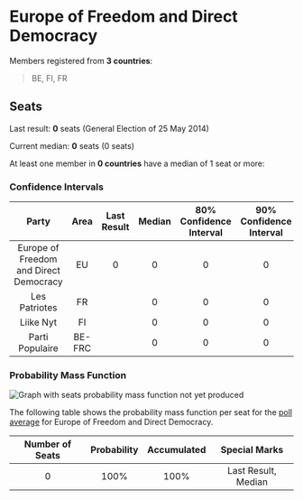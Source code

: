 # Europe of Freedom and Direct Democracy

Members registered from **3 countries**:

> BE, FI, FR

## Seats

Last result: **0** seats (General Election of 25 May 2014)

Current median: **0** seats (0 seats)

At least one member in **0 countries** have a median of 1 seat or more:

> 

### Confidence Intervals

| Party | Area | Last Result | Median | 80% Confidence Interval | 90% Confidence Interval | 95% Confidence Interval | 99% Confidence Interval |
|:-----:|:----:|:-----------:|:------:|:-----------------------:|:-----------------------:|:-----------------------:|:-----------------------:|
| Europe of Freedom and Direct Democracy | EU | 0 | 0 | 0 | 0 | 0 | 0 |
| Les Patriotes | FR | | 0 | 0 | 0 | 0 | 0 |
| Liike Nyt | FI | | 0 | 0 | 0 | 0 | 0 |
| Parti Populaire | BE-FRC | | 0 | 0 | 0 | 0 | 0 |

### Probability Mass Function

![Graph with seats probability mass function not yet produced](average-2023-04-30-2023-04-30-2023-04-30-2023-04-30-2023-04-30-2023-04-30-2023-04-30-2023-04-30-2023-04-30-2023-04-30-2023-04-30-2023-04-30-2023-04-30-2023-04-30-2023-04-30-2023-04-30-2023-04-30-2023-04-30-2023-04-30-2023-04-30-2023-04-30-2023-04-30-2023-04-30-2023-04-30-2023-04-30-2023-04-30-2023-04-30-2023-04-30-2023-04-30-2023-04-30-2023-04-30-2023-04-30-2023-04-30-2023-04-30-2023-04-30-2023-04-30-2023-04-30-2023-04-30-2023-04-30-2023-04-30-2023-04-30-2023-04-30-2023-04-30-2023-04-30-2023-04-30-2023-04-30-2023-04-30-2023-04-30-2023-04-30-2023-04-30-2023-04-30-2023-04-30-2023-04-30-2023-04-30-2023-04-30-2023-04-30-2023-04-30-2023-04-30-2023-04-30-2023-04-30-2023-04-30-2023-04-30-2023-04-30-2023-04-30-2023-04-30-2023-04-30-2023-04-30-2023-04-30-2023-04-30-2023-03-31-2023-03-31-2023-03-31-2023-03-31-2023-03-31-2023-03-31-2023-03-31-2023-03-31-2023-03-31-2023-03-31-2023-03-31-2023-03-31-2023-03-31-2023-03-31-2023-03-31-2023-03-31-2023-03-31-2023-03-31-2023-03-31-2023-03-31-2023-03-31-2023-03-31-2023-03-31-2023-03-31-2023-03-31-2023-03-31-2023-03-31-2023-03-31-2023-03-31-2023-03-31-2023-03-31-2023-03-31-2023-03-31-2023-03-31-2023-03-31-2023-03-31-2023-03-31-2023-03-31-2023-03-31-2023-03-31-2023-03-31-2023-03-31-2023-03-31-2023-03-31-2023-03-31-2023-03-31-2023-03-31-2023-03-31-2023-03-31-2023-03-31-2023-03-31-2023-03-31-2023-03-31-2023-03-31-2023-02-28-2023-02-28-2023-02-28-2023-02-28-2023-02-28-2023-02-28-2023-02-28-2023-02-28-2023-02-28-2023-02-28-2023-02-28-2023-02-28-2023-02-28-2023-02-28-2023-02-28-2023-02-28-2023-02-28-2023-02-28-2023-02-28-2023-02-28-2023-02-28-2023-02-28-2023-02-28-2023-02-28-2023-02-28-2023-02-28-2023-02-28-2023-02-28-2023-02-28-2023-02-28-2023-02-28-2023-02-28-2023-02-28-2023-02-28-2023-02-28-2023-02-28-2023-02-28-2023-02-28-2023-02-28-2023-02-28-2023-02-28-2023-02-28-2023-02-28-2023-02-28-2023-02-28-2023-02-28-2023-02-28-2023-02-28-2023-02-28-2023-02-28-2023-02-28-2023-02-28-2023-02-28-2023-02-28-2023-02-28-2023-02-28-2023-02-28-2023-02-28-2023-02-28-2023-02-28-2023-02-28-2023-02-28-2023-02-28-2023-02-28-2023-01-31-2023-01-31-2023-01-31-2023-01-31-2023-01-31-2023-01-31-2023-01-31-2023-01-31-2023-01-31-2023-01-31-2023-01-31-2023-01-31-2023-01-31-2023-01-31-2023-01-31-2023-01-31-2023-01-31-2023-01-31-2023-01-31-2023-01-31-2023-01-31-2023-01-31-2023-01-31-2023-01-31-2023-01-31-2023-01-31-2023-01-31-2023-01-31-2023-01-31-2022-12-31-2023-01-31-2022-12-31-2023-01-31-2022-12-31-2023-01-31-2022-12-31-2023-01-31-2022-12-31-2023-01-31-2022-12-31-2023-01-31-2022-12-31-2023-01-31-2022-12-31-2023-01-31-2023-01-31-2023-01-31-2023-01-31-2023-01-31-2023-01-31-2023-01-31-2023-01-31-2022-12-31-2022-12-31-2022-12-31-2022-11-30-2022-12-31-2022-11-30-2022-12-31-2022-11-30-2022-12-31-2022-11-30-2022-12-31-2022-11-30-2022-12-31-2022-11-30-2022-12-31-2022-11-30-2022-12-31-2022-11-30-2022-12-31-2022-11-30-2022-12-31-2022-11-30-2022-12-31-2022-11-30-2022-12-31-2022-11-30-2022-12-31-2022-11-30-2022-12-31-2022-11-30-2022-12-31-2022-11-30-2022-12-31-2022-11-30-2022-12-31-2022-11-30-2022-12-31-2022-11-30-2022-12-31-2022-11-30-2022-12-31-2022-11-30-2022-12-31-2022-11-30-2022-12-31-2022-11-30-2022-12-31-2022-11-30-2022-12-31-2022-11-30-2022-12-31-2022-11-30-2022-12-31-2022-11-30-2022-12-31-2022-11-30-2022-12-31-2022-11-30-2022-12-31-2022-12-31-2022-12-31-2022-12-31-2022-12-31-2022-11-30-2022-12-31-2022-12-31-2022-11-30-2022-11-30-2022-11-30-2022-10-31-2022-11-30-2022-10-31-2022-11-30-2022-10-31-2022-11-30-2022-10-31-2022-11-30-2022-10-31-2022-11-30-2022-10-31-2022-11-30-2022-10-31-2022-11-30-2022-10-31-2022-11-30-2022-10-31-2022-11-30-2022-10-31-2022-11-30-2022-10-31-2022-11-30-2022-10-31-2022-11-30-2022-10-31-2022-11-30-2022-10-31-2022-11-30-2022-10-31-2022-11-30-2022-10-31-2022-11-30-2022-10-31-2022-11-30-2022-10-31-2022-11-30-2022-10-31-2022-11-30-2022-10-31-2022-11-30-2022-11-30-2022-11-30-2022-11-30-2022-11-30-2022-11-30-2022-11-30-2022-11-30-2022-10-31-2022-10-31-2022-10-31-2022-09-30-2022-10-31-2022-09-30-2022-10-31-2022-09-30-2022-10-31-2022-09-30-2022-10-31-2022-09-30-2022-10-31-2022-09-30-2022-10-31-2022-09-30-2022-10-31-2022-09-30-2022-10-31-2022-09-30-2022-10-31-2022-09-30-2022-10-31-2022-09-30-2022-10-31-2022-09-30-2022-10-31-2022-09-30-2022-10-31-2022-09-30-2022-10-31-2022-09-30-2022-10-31-2022-09-30-2022-10-31-2022-09-30-2022-10-31-2022-09-30-2022-10-31-2022-09-30-2022-10-31-2022-09-30-2022-10-31-2022-09-30-2022-10-31-2022-09-30-2022-10-31-2022-09-30-2022-10-31-2022-09-30-2022-10-31-2022-09-30-2022-10-31-2022-09-30-2022-10-31-2022-09-30-2022-10-31-2022-09-30-2022-10-31-2022-09-30-2022-10-31-2022-10-31-2022-10-31-2022-10-31-2022-10-31-2022-10-31-2022-10-31-2022-10-31-2022-10-31-2022-10-31-2022-10-31-2022-10-31-2022-10-31-2022-10-31-2022-09-30-2022-09-30-2022-09-30-2022-09-30-2022-09-30-2022-08-31-2022-09-30-2022-08-31-2022-09-30-2022-08-31-2022-09-30-2022-08-31-2022-09-30-2022-08-31-2022-09-30-2022-08-31-2022-09-30-2022-08-31-2022-09-30-2022-08-31-2022-09-30-2022-08-31-2022-09-30-2022-08-31-2022-09-30-2022-08-31-2022-09-30-2022-08-31-2022-09-30-2022-08-31-2022-09-30-2022-08-31-2022-09-30-2022-08-31-2022-09-30-2022-08-31-2022-09-30-2022-08-31-2022-09-30-2022-08-31-2022-09-30-2022-08-31-2022-09-30-2022-08-31-2022-09-30-2022-08-31-2022-09-30-2022-08-31-2022-09-30-2022-08-31-2022-09-30-2022-08-31-2022-09-30-2022-08-31-2022-09-30-2022-08-31-2022-09-30-2022-08-31-2022-09-30-2022-08-31-2022-09-30-2022-08-31-2022-09-30-2022-07-31-2022-09-30-2022-07-31-2022-09-30-2022-07-31-2022-09-30-2022-07-31-2022-09-30-2022-07-31-2022-08-31-2022-07-31-2022-08-31-2022-07-31-2022-08-31-2022-07-31-2022-08-31-2022-07-31-2022-08-31-2022-07-31-2022-08-31-2022-07-31-2022-08-31-2022-07-31-2022-08-31-2022-07-31-2022-08-31-2022-07-31-2022-08-31-2022-07-31-2022-08-31-2022-07-31-2022-08-31-2022-07-31-2022-08-31-2022-07-31-2022-08-31-2022-07-31-2022-08-31-2022-07-31-2022-08-31-2022-07-31-2022-08-31-2022-07-31-2022-08-31-2022-07-31-2022-08-31-2022-07-31-2022-08-31-2022-07-31-2022-08-31-2022-07-31-2022-08-31-2022-07-31-2022-08-31-2022-07-31-2022-08-31-2022-07-31-2022-08-31-2022-07-31-2022-08-31-2022-07-31-2022-08-31-2022-07-31-2022-08-31-2022-07-31-2022-08-31-2022-07-31-2022-08-31-2022-07-31-2022-08-31-2022-07-31-2022-08-31-2022-07-31-2022-08-31-2022-07-31-2022-08-31-2022-07-31-2022-08-31-2022-07-31-2022-08-31-2022-08-31-2022-08-31-2022-08-31-2022-07-31-2022-06-30-2022-07-31-2022-06-30-2022-07-31-2022-06-30-2022-07-31-2022-06-30-2022-07-31-2022-06-30-2022-07-31-2022-06-30-2022-07-31-2022-06-30-2022-07-31-2022-06-30-2022-07-31-2022-06-30-2022-07-31-2022-06-30-2022-07-31-2022-06-30-2022-07-31-2022-06-30-2022-07-31-2022-06-30-2022-07-31-2022-06-30-2022-07-31-2022-06-30-2022-07-31-2022-06-30-2022-07-31-2022-06-30-2022-07-31-2022-06-30-2022-07-31-2022-06-30-2022-07-31-2022-06-30-2022-07-31-2022-06-30-2022-07-31-2022-06-30-2022-07-31-2022-06-30-2022-07-31-2022-06-30-2022-07-31-2022-06-30-2022-07-31-2022-06-30-2022-07-31-2022-06-30-2022-07-31-2022-06-30-2022-07-31-2022-07-31-2022-07-31-2022-07-31-2022-07-31-2022-07-31-2022-07-31-2022-07-31-2022-07-31-2022-07-31-2022-07-31-2022-07-31-2022-07-31-2022-07-31-2022-07-31-2022-07-31-2022-07-31-2022-07-31-2022-06-30-2022-05-31-2022-06-30-2022-05-31-2022-06-30-2022-05-31-2022-06-30-2022-05-31-2022-06-30-2022-06-30-2022-06-30-2022-06-30-2022-06-30-2022-06-30-2022-06-30-2022-06-30-2022-06-30-2022-06-30-2022-06-30-2022-06-30-2022-06-30-2022-06-30-2022-06-30-2022-06-30-2022-06-30-2022-06-30-2022-06-30-2022-06-30-2022-06-30-2022-06-30-2022-06-30-2022-06-30-2022-05-31-2022-05-31-2022-05-31-2022-05-31-2022-05-31-2022-05-31-2022-05-31-2022-05-31-2022-05-31-2022-05-31-2022-05-31-2022-05-31-2022-05-31-2022-05-31-2022-05-31-2022-05-31-2022-05-31-2022-05-31-2022-05-31-2022-05-31-2022-05-31-2022-05-31-2022-05-31-2022-05-31-2022-05-31-2022-05-31-2022-05-31-2022-05-31-2022-05-31-2022-05-31-2022-05-31-2022-05-31-2022-05-31-2022-05-31-2022-05-31-2022-05-31-2022-05-31-2022-05-31-2022-05-31-2022-05-31-2022-05-31-2022-05-31-2022-05-31-2022-05-31-2022-05-31-2022-05-31-2022-05-31-2022-05-31-2022-05-31-2022-05-31-2022-04-30-2022-04-30-2022-04-30-2022-04-30-2022-04-30-2022-04-30-2022-04-30-2022-04-30-2022-04-30-2022-04-30-2022-04-30-2022-03-31-2022-04-30-2022-03-31-2022-04-30-2022-03-31-2022-04-30-2022-03-31-2022-04-30-2022-03-31-2022-04-30-2022-03-31-2022-04-30-2022-03-31-2022-04-30-2022-03-31-2022-04-30-2022-03-31-2022-04-30-2022-03-31-2022-04-30-2022-03-31-2022-04-30-2022-03-31-2022-04-30-2022-03-31-2022-04-30-2022-03-31-2022-04-30-2022-03-31-2022-04-30-2022-03-31-2022-04-30-2022-03-31-2022-04-30-2022-03-31-2022-04-30-2022-03-31-2022-04-30-2022-03-31-2022-04-30-2022-03-31-2022-04-30-2022-03-31-2022-04-30-2022-03-31-2022-04-30-2022-03-31-2022-04-30-2022-02-28-2022-04-30-2022-02-28-2022-04-30-2022-02-28-2022-04-30-2022-02-28-2022-04-30-2022-02-28-2022-04-30-2022-02-28-2022-04-30-2022-02-28-2022-04-30-2022-02-28-2022-04-30-2022-02-28-2022-04-30-2022-02-28-2022-04-30-2022-02-28-2022-04-30-2022-02-28-2022-03-31-2022-02-28-2022-03-31-2022-02-28-2022-03-31-2022-02-28-2022-03-31-2022-02-28-2022-03-31-2022-02-28-2022-03-31-2022-02-28-2022-03-31-2022-02-28-2022-03-31-2022-02-28-2022-03-31-2022-02-28-2022-03-31-2022-02-28-2022-03-31-2022-02-28-2022-03-31-2022-02-28-2022-03-31-2022-02-28-2022-03-31-2022-02-28-2022-03-31-2022-02-28-2022-03-31-2022-02-28-2022-03-31-2022-02-28-2022-03-31-2022-02-28-2022-03-31-2022-02-28-2022-03-31-2022-02-28-2022-03-31-2022-02-28-2022-03-31-2022-03-31-2022-03-31-2022-03-31-2022-03-31-2022-03-31-2022-03-31-2022-03-31-2022-03-31-2022-03-31-2022-03-31-2022-03-31-2022-03-31-2022-03-31-2022-03-31-2022-03-31-2022-03-31-2022-03-31-2022-03-31-2022-03-31-2022-03-31-2022-03-31-2022-03-31-2022-03-31-2022-03-31-2022-03-31-2022-03-31-2022-03-31-2022-03-31-2022-03-31-2022-02-28-2022-01-31-2022-02-28-2022-01-31-2022-02-28-2022-01-31-2022-02-28-2022-01-31-2022-02-28-2022-01-31-2022-02-28-2022-01-31-2022-02-28-2022-01-31-2022-02-28-2022-01-31-2022-02-28-2022-01-31-2022-02-28-2022-01-31-2022-02-28-2022-01-31-2022-02-28-2022-01-31-2022-02-28-2022-01-31-2022-02-28-2022-01-31-2022-02-28-2022-01-31-2022-02-28-2022-01-31-2022-02-28-2022-01-31-2022-02-28-2022-01-31-2022-02-28-2022-01-31-2022-02-28-2022-01-31-2022-02-28-2022-01-31-2022-02-28-2022-01-31-2022-02-28-2022-01-31-2022-02-28-2022-01-31-2022-02-28-2022-01-31-2022-02-28-2022-01-31-2022-02-28-2022-01-31-2022-02-28-2022-01-31-2022-02-28-2022-01-31-2022-02-28-2022-01-31-2022-02-28-2022-01-31-2022-02-28-2022-01-31-2022-02-28-2022-01-31-2022-02-28-2022-01-31-2022-02-28-2022-01-31-2022-02-28-2022-01-31-2022-02-28-2022-01-31-2022-02-28-2022-01-31-2022-02-28-2022-01-31-2022-02-28-2022-01-31-2022-02-28-2022-01-31-2022-02-28-2022-01-31-2022-02-28-2022-02-28-2022-02-28-2022-02-28-2022-02-28-2022-02-28-2022-02-28-2022-02-28-2022-02-28-2022-02-28-2022-02-28-2022-02-28-2022-02-28-2022-02-28-2022-01-31-2021-12-31-2022-01-31-2021-12-31-2022-01-31-2021-12-31-2022-01-31-2021-12-31-2022-01-31-2021-12-31-2022-01-31-2021-12-31-2022-01-31-2021-12-31-2022-01-31-2021-12-31-2022-01-31-2021-12-31-2022-01-31-2021-12-31-2022-01-31-2021-12-31-2022-01-31-2021-12-31-2022-01-31-2021-12-31-2022-01-31-2021-12-31-2022-01-31-2021-12-31-2022-01-31-2021-12-31-2022-01-31-2021-12-31-2022-01-31-2021-12-31-2022-01-31-2021-12-31-2022-01-31-2021-12-31-2022-01-31-2021-12-31-2022-01-31-2021-12-31-2022-01-31-2021-12-31-2022-01-31-2021-12-31-2022-01-31-2021-12-31-2022-01-31-2021-12-31-2022-01-31-2021-12-31-2022-01-31-2021-12-31-2022-01-31-2021-12-31-2022-01-31-2021-12-31-2021-12-31-2021-12-31-2021-12-31-2021-12-31-2021-12-31-2021-12-31-2021-12-31-2021-12-31-2021-12-31-2021-12-31-2021-12-31-2021-12-31-2021-12-31-2021-12-31-2021-12-31-2021-12-31-2021-12-31-2021-12-31-2021-12-31-2021-12-31-2021-12-31-2021-12-31-2021-12-31-2021-12-31-2021-12-31-2021-12-31-2021-12-31-2021-12-31-2021-12-31-2021-12-31-2021-12-31-2021-12-31-2021-12-31-2021-12-31-2021-12-31-2021-12-31-2021-12-31-2021-12-31-2021-12-31-2021-11-30-2021-12-31-2021-11-30-2021-12-31-2021-11-30-2021-12-31-2021-11-30-2021-12-31-2021-11-30-2021-12-31-2021-11-30-2021-12-31-2021-11-30-2021-12-31-2021-11-30-2021-12-31-2021-11-30-2021-12-31-2021-11-30-2021-12-31-2021-11-30-2021-12-31-2021-11-30-2021-12-31-2021-11-30-2021-12-31-2021-11-30-2021-12-31-2021-11-30-2021-12-31-2021-11-30-2021-12-31-2021-11-30-2021-12-31-2021-11-30-2021-12-31-2021-11-30-2021-12-31-2021-11-30-2021-12-31-2021-11-30-2021-12-31-2021-12-31-2021-12-31-2021-12-31-2021-12-31-2021-12-31-2021-12-31-2021-12-31-2021-12-31-2021-12-31-2021-12-31-2021-12-31-2021-12-31-2021-12-31-2021-12-31-2021-12-31-2021-12-31-2021-12-31-2021-12-31-2021-12-31-2021-12-31-2021-12-31-2021-12-31-2021-12-31-2021-12-31-2021-12-31-2021-12-31-2021-12-31-2021-12-31-2021-12-31-2021-12-31-2021-12-31-2021-12-31-2021-12-31-2021-12-31-2021-12-31-2021-12-31-2021-11-30-2021-11-30-2021-11-30-2021-11-30-2021-11-30-2021-11-30-2021-11-30-2021-11-30-2021-11-30-2021-11-30-2021-11-30-2021-11-30-2021-11-30-2021-11-30-2021-11-30-2021-11-30-2021-11-30-2021-11-30-2021-11-30-2021-11-30-2021-11-30-2021-11-30-2021-11-30-2021-11-30-2021-11-30-2021-11-30-2021-11-30-2021-11-30-2021-11-30-2021-11-30-2021-11-30-2021-11-30-2021-11-30-2021-11-30-2021-11-30-2021-11-30-2021-11-30-2021-11-30-2021-11-30-2021-11-30-2021-11-30-2021-11-30-2021-11-30-2021-11-30-2021-11-30-2021-11-30-2021-11-30-2021-10-31-2021-11-30-2021-10-31-2021-11-30-2021-10-31-2021-11-30-2021-10-31-2021-11-30-2021-10-31-2021-11-30-2021-10-31-2021-11-30-2021-10-31-2021-11-30-2021-10-31-2021-11-30-2021-11-30-2021-11-30-2021-11-30-2021-11-30-2021-11-30-2021-11-30-2021-11-30-2021-11-30-2021-11-30-2021-11-30-2021-11-30-2021-10-31-2021-10-31-2021-10-31-2021-10-31-2021-10-31-2021-10-31-2021-10-31-2021-10-31-2021-10-31-2021-10-31-2021-10-31-2021-10-31-2021-10-31-2021-10-31-2021-10-31-2021-10-31-2021-10-31-2021-10-31-2021-10-31-2021-10-31-2021-10-31-2021-10-31-2021-10-31-2021-10-31-2021-10-31-2021-09-30-2021-10-31-2021-09-30-2021-10-31-2021-09-30-2021-10-31-2021-09-30-2021-10-31-2021-09-30-2021-10-31-2021-09-30-2021-10-31-2021-09-30-2021-10-31-2021-09-30-2021-10-31-2021-09-30-2021-10-31-2021-09-30-2021-10-31-2021-09-30-2021-10-31-2021-09-30-2021-10-31-2021-09-30-2021-09-30-2021-09-30-2021-09-30-2021-09-30-2021-09-30-2021-09-30-2021-09-30-2021-09-30-2021-09-30-2021-09-30-2021-09-30-2021-08-31-2021-09-30-2021-08-31-2021-09-30-2021-08-31-2021-09-30-2021-08-31-2021-09-30-2021-08-31-2021-09-30-2021-08-31-2021-09-30-2021-08-31-2021-09-30-2021-08-31-2021-09-30-2021-08-31-2021-09-30-2021-08-31-2021-09-30-2021-08-31-2021-09-30-2021-08-31-2021-09-30-2021-08-31-2021-09-30-2021-08-31-2021-09-30-2021-08-31-2021-09-30-2021-08-31-2021-09-30-2021-09-30-2021-09-30-2021-09-30-2021-09-30-2021-09-30-2021-09-30-2021-09-30-2021-09-30-2021-09-30-2021-09-30-2021-09-30-2021-09-30-2021-09-30-2021-09-30-2021-09-30-2021-09-30-2021-09-30-2021-09-30-2021-09-30-2021-09-30-2021-09-30-2021-09-30-2021-09-30-2021-09-30-2021-09-30-2021-09-30-2021-09-30-2021-09-30-2021-09-30-2021-08-31-2021-08-31-2021-08-31-2021-08-31-2021-08-31-2021-08-31-2021-08-31-2021-08-31-2021-08-31-2021-07-31-2021-08-31-2021-07-31-2021-08-31-2021-07-31-2021-08-31-2021-07-31-2021-08-31-2021-07-31-2021-08-31-2021-07-31-2021-08-31-2021-07-31-2021-08-31-2021-07-31-2021-08-31-2021-07-31-2021-08-31-2021-07-31-2021-08-31-2021-07-31-2021-08-31-2021-07-31-2021-08-31-2021-08-31-2021-08-31-2021-08-31-2021-08-31-2021-08-31-2021-08-31-2021-08-31-2021-08-31-2021-08-31-2021-08-31-2021-08-31-2021-08-31-2021-08-31-2021-08-31-2021-08-31-2021-08-31-2021-08-31-2021-08-31-2021-08-31-2021-08-31-2021-08-31-2021-07-31-2021-07-31-2021-07-31-2021-07-31-2021-07-31-2021-07-31-2021-07-31-2021-06-30-2021-07-31-2021-06-30-2021-07-31-2021-06-30-2021-07-31-2021-06-30-2021-07-31-2021-06-30-2021-07-31-2021-06-30-2021-07-31-2021-06-30-2021-07-31-2021-06-30-2021-07-31-2021-06-30-2021-07-31-2021-07-31-2021-07-31-2021-07-31-2021-07-31-2021-07-31-2021-07-31-2021-07-31-2021-07-31-2021-07-31-2021-07-31-2021-07-31-2021-07-31-2021-07-31-2021-07-31-2021-07-31-2021-07-31-2021-07-31-2021-07-31-2021-07-31-2021-07-31-2021-07-31-2021-07-31-2021-07-31-2021-07-31-2021-07-31-2021-06-30-2021-06-30-2021-06-30-2021-06-30-2021-06-30-2021-05-31-2021-06-30-2021-05-31-2021-06-30-2021-05-31-2021-06-30-2021-05-31-2021-06-30-2021-05-31-2021-06-30-2021-05-31-2021-06-30-2021-05-31-2021-06-30-2021-06-30-2021-06-30-2021-06-30-2021-06-30-2021-06-30-2021-06-30-2021-06-30-2021-06-30-2021-06-30-2021-06-30-2021-06-30-2021-06-30-2021-06-30-2021-06-30-2021-06-30-2021-06-30-2021-06-30-2021-06-30-2021-06-30-2021-06-30-2021-06-30-2021-06-30-2021-06-30-2021-06-30-2021-06-30-2021-06-30-2021-06-30-2021-06-30-2021-06-30-2021-06-30-2021-06-30-2021-06-30-2021-06-30-2021-06-30-2021-06-30-2021-06-30-2021-06-30-2021-05-31-2021-05-31-2021-05-31-2021-04-30-2021-05-31-2021-04-30-2021-05-31-2021-04-30-2021-05-31-2021-04-30-2021-05-31-2021-04-30-2021-05-31-2021-05-31-2021-05-31-2021-05-31-2021-05-31-2021-05-31-2021-05-31-2021-05-31-2021-05-31-2021-05-31-2021-05-31-2021-05-31-2021-05-31-2021-05-31-2021-05-31-2021-05-31-2021-05-31-2021-05-31-2021-05-31-2021-05-31-2021-05-31-2021-05-31-2021-05-31-2021-05-31-2021-05-31-2021-05-31-2021-05-31-2021-05-31-2021-05-31-2021-05-31-2021-05-31-2021-05-31-2021-04-30-2021-04-30-2021-04-30-2021-04-30-2021-04-30-2021-04-30-2021-04-30-2021-04-30-2021-04-30-2021-04-30-2021-04-30-2021-04-30-2021-04-30-2021-03-31-2021-04-30-2021-03-31-2021-04-30-2021-03-31-2021-04-30-2021-03-31-2021-04-30-2021-03-31-2021-04-30-2021-03-31-2021-04-30-2021-03-31-2021-04-30-2021-04-30-2021-04-30-2021-04-30-2021-04-30-2021-04-30-2021-04-30-2021-04-30-2021-04-30-2021-04-30-2021-04-30-2021-04-30-2021-04-30-2021-04-30-2021-04-30-2021-04-30-2021-04-30-2021-04-30-2021-04-30-2021-04-30-2021-04-30-2021-04-30-2021-04-30-2021-04-30-2021-04-30-2021-04-30-2021-04-30-2021-04-30-2021-04-30-2021-04-30-2021-04-30-2021-04-30-2021-04-30-2021-04-30-2021-04-30-2021-04-30-2021-04-30-2021-04-30-2021-04-30-2021-04-30-2021-04-30-2021-04-30-2021-04-30-2021-04-30-2021-03-31-2021-03-31-2021-03-31-2021-03-31-2021-03-31-2021-03-31-2021-03-31-2021-03-31-2021-03-31-2021-03-31-2021-03-31-2021-03-31-2021-03-31-2021-03-31-2021-03-31-2021-03-31-2021-03-31-2021-03-31-2021-03-31-2021-03-31-2021-03-31-2021-03-31-2021-03-31-2021-03-31-2021-03-31-2021-02-28-2021-03-31-2021-02-28-2021-03-31-2021-02-28-2021-03-31-2021-02-28-2021-03-31-2021-02-28-2021-03-31-2021-02-28-2021-03-31-2021-02-28-2021-03-31-2021-02-28-2021-03-31-2021-02-28-2021-03-31-2021-02-28-2021-02-28-2021-01-31-2021-02-28-2021-01-31-2021-02-28-2021-01-31-2021-02-28-2021-01-31-2021-02-28-2021-01-31-2021-02-28-2021-01-31-2021-02-28-2021-01-31-2021-02-28-2021-01-31-2021-02-28-2021-01-31-2021-02-28-2021-01-31-2021-02-28-2021-01-31-2021-02-28-2021-01-31-2021-02-28-2021-01-31-2021-02-28-2021-01-31-2021-02-28-2021-01-31-2021-02-28-2020-12-31-2021-02-28-2020-12-31-2021-02-28-2020-12-31-2021-02-28-2020-12-31-2021-02-28-2020-12-31-2021-02-28-2020-12-31-2021-02-28-2020-12-31-2021-02-28-2020-12-31-2021-02-28-2020-12-31-2021-02-28-2020-12-31-2021-02-28-2020-12-31-2021-02-28-2020-12-31-2021-02-28-2020-12-31-2021-02-28-2020-12-31-2021-02-28-2020-12-31-2021-02-28-2020-12-31-2021-02-28-2020-12-31-2021-01-31-2020-12-31-2021-01-31-2020-12-31-2021-01-31-2020-12-31-2021-01-31-2020-12-31-2021-01-31-2020-12-31-2021-01-31-2020-12-31-2021-01-31-2020-12-31-2021-01-31-2020-12-31-2021-01-31-2020-12-31-2021-01-31-2020-12-31-2021-01-31-2020-12-31-2021-01-31-2020-12-31-2021-01-31-2020-12-31-2021-01-31-2020-12-31-2021-01-31-2020-12-31-2021-01-31-2020-12-31-2021-01-31-2020-12-31-2021-01-31-2021-01-31-2021-01-31-2021-01-31-2021-01-31-2021-01-31-2021-01-31-2021-01-31-2021-01-31-2021-01-31-2021-01-31-2021-01-31-2021-01-31-2021-01-31-2021-01-31-2021-01-31-2021-01-31-2021-01-31-2021-01-31-2021-01-31-2021-01-31-2021-01-31-2021-01-31-2021-01-31-2020-12-31-2020-12-31-2020-12-31-2020-11-30-2020-12-31-2020-11-30-2020-12-31-2020-10-31-2020-12-31-2020-10-31-2020-12-31-2020-10-31-2020-12-31-2020-10-31-2020-12-31-2020-10-31-2020-12-31-2020-10-31-2020-12-31-2020-10-31-2020-12-31-2020-10-31-2020-12-31-2020-10-31-2020-12-31-2020-10-31-2020-12-31-2020-10-31-2020-12-31-2020-10-31-2020-12-31-2020-10-31-2020-12-31-2020-10-31-2020-12-31-2020-10-31-2020-12-31-2020-10-31-2020-12-31-2020-10-31-2020-12-31-2020-10-31-2020-12-31-2020-10-31-2020-12-31-2020-10-31-2020-12-31-2020-10-31-2020-12-31-2020-10-31-2020-12-31-2020-10-31-2020-12-31-2020-10-31-2020-12-31-2020-10-31-2020-11-30-2020-10-31-2020-11-30-2020-10-31-2020-11-30-2020-10-31-2020-11-30-2020-10-31-2020-11-30-2020-10-31-2020-11-30-2020-10-31-2020-11-30-2020-10-31-2020-11-30-2020-10-31-2020-11-30-2020-10-31-2020-11-30-2020-10-31-2020-11-30-2020-10-31-2020-11-30-2020-10-31-2020-11-30-2020-10-31-2020-11-30-2020-10-31-2020-11-30-2020-10-31-2020-11-30-2020-10-31-2020-11-30-2020-10-31-2020-11-30-2020-10-31-2020-11-30-2020-10-31-2020-11-30-2020-10-31-2020-10-31-2020-10-31-2020-10-31-2020-10-31-2020-10-31-2020-10-31-2020-10-31-2020-10-31-2020-10-31-2020-10-31-2020-10-31-2020-10-31-2020-10-31-2020-10-31-2020-10-31-2020-10-31-2020-10-31-2020-10-31-2020-10-31-2020-10-31-2020-10-31-2020-09-30-2020-10-31-2020-09-30-2020-10-31-2020-09-30-2020-10-31-2020-09-30-2020-10-31-2020-09-30-2020-10-31-2020-08-31-2020-10-31-2020-08-31-2020-10-31-2020-08-31-2020-10-31-2020-08-31-2020-10-31-2020-08-31-2020-10-31-2020-08-31-2020-10-31-2020-08-31-2020-10-31-2020-08-31-2020-10-31-2020-08-31-2020-10-31-2020-08-31-2020-10-31-2020-08-31-2020-10-31-2020-08-31-2020-10-31-2020-08-31-2020-10-31-2020-08-31-2020-10-31-2020-08-31-2020-10-31-2020-08-31-2020-10-31-2020-08-31-2020-10-31-2020-08-31-2020-10-31-2020-08-31-2020-10-31-2020-08-31-2020-10-31-2020-08-31-2020-10-31-2020-08-31-2020-09-30-2020-08-31-2020-09-30-2020-08-31-2020-09-30-2020-08-31-2020-09-30-2020-08-31-2020-09-30-2020-08-31-2020-09-30-2020-08-31-2020-08-31-2020-07-31-2020-08-31-2020-07-31-2020-08-31-2020-07-31-2020-08-31-2020-07-31-2020-08-31-2020-07-31-2020-08-31-2020-07-31-2020-08-31-2020-07-31-2020-08-31-2020-07-31-2020-08-31-2020-07-31-2020-09-30-2020-07-31-2020-09-30-2020-07-31-2020-09-30-2020-07-31-2020-09-30-2020-07-31-2020-09-30-2020-07-31-2020-09-30-2020-07-31-2020-09-30-2020-07-31-2020-09-30-2020-07-31-2020-09-30-2020-07-31-2020-09-30-2020-07-31-2020-09-30-2020-07-31-2020-08-31-2020-07-31-2020-08-31-2020-07-31-2020-08-31-2020-07-31-2020-08-31-2020-07-31-2020-08-31-2020-06-30-2020-08-31-2020-07-31-2020-08-31-2020-07-31-2020-08-31-2020-07-31-2020-08-31-2020-07-31-2020-08-31-2020-07-31-2020-08-31-2020-08-31-2020-08-31-2020-08-31-2020-08-31-2020-08-31-2020-08-31-2020-08-31-2020-08-31-2020-08-31-2020-07-31-2020-07-31-2020-07-31-2020-07-31-2020-07-31-2020-07-31-2020-07-31-2020-07-31-2020-07-31-2020-07-31-2020-07-31-2020-07-31-2020-07-31-2020-07-31-2020-07-31-2020-07-31-2020-07-31-2020-07-31-2020-07-31-2020-07-31-2020-07-31-2020-07-31-2020-07-31-2020-07-31-2020-07-31-2020-07-31-2020-07-31-2020-07-31-2020-07-31-2020-07-31-2020-07-31-2020-07-31-2020-07-31-2020-06-30-2020-06-30-2020-06-30-2020-06-30-2020-06-30-2020-06-30-2020-06-30-2020-06-30-2020-05-31-2020-06-30-2020-05-31-2020-06-30-2020-05-31-2020-06-30-2020-05-31-2020-06-30-2020-05-31-2020-06-30-2020-05-31-2020-05-31-2020-05-31-2020-05-31-2020-05-31-2020-05-31-2020-05-31-2020-05-31-2020-05-31-2020-05-31-2020-05-31-2020-05-31-2020-05-31-2020-05-31-2020-05-31-2020-05-31-2020-05-31-2020-05-31-2020-05-31-2020-05-31-2020-05-31-2020-05-31-2020-05-31-2020-05-31-2020-05-31-2020-05-31-2020-05-31-2020-05-31-2020-05-31-2020-05-31-2020-05-31-2020-05-31-2020-05-31-2020-05-31-2020-05-31-2020-05-31-2020-05-31-2020-05-31-2020-05-31-2020-05-31-2020-04-30-2020-05-31-2020-04-30-2020-05-31-2020-04-30-2020-05-31-2020-04-30-2020-05-31-2020-04-30-2020-05-31-2020-04-30-2020-05-31-2020-04-30-2020-05-31-2020-04-30-2020-05-31-2020-04-30-2020-05-31-2020-04-30-2020-05-31-2020-04-30-2020-05-31-2020-04-30-2020-05-31-2020-04-30-2020-05-31-2020-04-30-2020-05-31-2020-04-30-2020-04-30-2020-04-30-2020-04-30-2020-04-30-2020-04-30-2020-04-30-2020-04-30-2020-04-30-2020-04-30-2020-04-30-2020-04-30-2020-04-30-2020-04-30-2020-04-30-2020-04-30-2020-04-30-2020-04-30-2020-04-30-2020-04-30-2020-04-30-2020-04-30-2020-04-30-2020-04-30-2020-04-30-2020-03-31-2020-04-30-2020-03-31-2020-04-30-2020-03-31-2020-04-30-2020-03-31-2020-04-30-2020-03-31-2020-04-30-2020-03-31-2020-04-30-2020-03-31-2020-04-30-2020-03-31-2020-04-30-2020-03-31-2020-04-30-2020-03-31-2020-04-30-2020-03-31-2020-03-31-2020-03-31-2020-03-31-2020-03-31-2020-03-31-2020-03-31-2020-03-31-2020-03-31-2020-03-31-2020-03-31-2020-03-31-2020-03-31-2020-03-31-2020-02-29-2020-03-31-2020-02-29-2020-03-31-2020-02-29-2020-03-31-2020-02-29-2020-03-31-2020-02-29-2020-03-31-2020-02-29-2020-03-31-2020-02-29-2020-03-31-2020-02-29-2020-02-29-2020-02-29-2020-02-29-2020-02-29-2020-02-29-2020-02-29-2020-02-29-2020-02-29-2020-02-29-2020-02-29-2020-02-29-2020-02-29-2020-02-29-2020-02-29-2020-02-29-2020-02-29-2020-02-29-2020-02-29-2020-02-29-2020-02-29-2020-02-29-2020-02-29-2020-02-29-2020-02-29-2020-02-29-2020-02-29-2020-02-29-2020-02-29-2020-02-29-2020-02-29-2020-02-29-2020-02-29-2020-01-31-2020-02-29-2020-01-31-2020-02-29-2020-01-31-2020-02-29-2020-01-31-2020-02-29-2020-01-31-2020-02-29-2020-01-31-2020-02-29-2020-01-31-2020-02-29-2020-01-31-2020-02-29-2020-01-31-2020-02-29-2020-01-31-2020-02-29-2020-01-31-2020-02-29-2020-01-31-2020-02-29-2020-01-31-2020-02-29-2020-01-31-2020-02-29-2020-01-31-2020-02-29-2020-01-31-2020-02-29-2020-01-31-2020-02-29-2020-01-31-2020-02-29-2020-01-31-2020-02-29-2020-01-31-2020-02-29-2020-01-31-2020-02-29-2020-01-31-2020-02-29-2020-01-31-2020-01-31-2020-01-31-2020-01-31-2020-01-31-2020-01-31-2020-01-31-2019-12-31-2020-01-31-2019-12-31-2020-01-31-2019-12-31-2020-01-31-2019-12-31-2020-01-31-2019-12-31-2020-01-31-2019-12-31-2020-01-31-2019-12-31-2020-01-31-2019-12-31-2020-01-31-2019-12-31-2020-01-31-2019-12-31-2020-01-31-2019-12-31-2020-01-31-2019-12-31-2020-01-31-2019-12-31-2020-01-31-2019-12-31-2020-01-31-2019-12-31-2020-01-31-2019-12-31-2020-01-31-2019-12-31-2020-01-31-2019-12-31-2020-01-31-2019-12-31-2019-12-31-2019-12-31-2019-12-31-2019-12-31-2019-12-31-2019-12-31-2019-12-31-2019-12-31-2019-12-31-2019-12-31-2019-12-31-2019-12-31-2019-12-31-2019-12-31-2019-12-31-2019-12-31-2019-12-31-2019-12-31-2019-12-31-2019-12-31-2019-11-30-2019-11-30-2019-11-30-2019-11-30-2019-11-30-2019-11-30-2019-11-30-2019-11-30-2019-11-30-2019-11-30-2019-11-30-2019-11-30-2019-11-30-2019-11-30-2019-11-30-2019-11-30-2019-11-30-2019-11-30-2019-11-30-2019-11-30-2019-11-30-2019-11-30-2019-11-30-2019-11-30-2019-11-30-2019-11-30-2019-11-30-2019-11-30-2019-11-30-2019-11-30-2019-11-30-2019-11-30-2019-11-30-2019-11-30-2019-11-30-2019-11-30-2019-11-30-2019-11-30-2019-11-30-2019-11-30-2019-11-30-2019-11-30-2019-11-30-2019-11-30-2019-11-30-2019-11-30-2019-11-30-2019-11-30-2019-11-30-2019-11-30-2019-11-30-2019-11-30-2019-11-30-2019-11-30-2019-11-30-2019-11-30-2019-11-30-2019-11-30-2019-11-30-2019-11-30-2019-11-30-2019-11-30-2019-11-30-2019-11-30-2019-11-30-2019-11-30-2019-11-30-2019-11-30-2019-11-30-2019-11-30-2019-11-30-2019-11-30-2019-11-30-2019-11-30-2019-11-30-2019-11-30-2019-11-30-2019-11-30-2019-11-30-2019-11-30-2019-11-30-2019-11-30-2019-11-30-2019-11-30-2019-11-30-2019-11-30-2019-11-30-2019-11-30-2019-11-30-2019-11-30-2019-11-30-2019-11-30-2019-11-30-2019-11-30-2019-11-30-2019-11-30-2019-11-30-2019-10-31-2019-11-30-2019-10-31-2019-11-30-2019-10-31-2019-11-30-2019-10-31-2019-11-30-2019-10-31-2019-11-30-2019-10-31-2019-11-30-2019-10-31-2019-11-30-2019-10-31-2019-11-30-2019-10-31-2019-11-30-2019-10-31-2019-11-30-2019-10-31-2019-11-30-2019-10-31-2019-11-30-2019-10-31-2019-11-30-2019-10-31-2019-11-30-2019-09-30-2019-10-31-2019-09-30-2019-10-31-2019-09-30-2019-10-31-2019-09-30-2019-10-31-2019-09-30-2019-10-31-2019-09-30-2019-10-31-2019-09-30-2019-10-31-2019-09-30-2019-10-31-2019-09-30-2019-10-31-2019-09-30-2019-10-31-2019-09-30-2019-10-31-2019-09-30-2019-10-31-2019-09-30-2019-10-31-2019-09-30-2019-10-31-2019-09-30-2019-10-31-2019-09-30-2019-10-31-2019-09-30-2019-10-31-2019-09-30-2019-10-31-2019-09-30-2019-10-31-2019-09-30-2019-10-31-2019-09-30-2019-10-31-2019-09-30-2019-10-31-2019-09-30-2019-10-31-2019-09-30-2019-10-31-2019-09-30-2019-10-31-2019-09-30-2019-10-31-2019-09-30-2019-10-31-2019-09-30-2019-10-31-2019-09-30-2019-10-31-2019-09-30-2019-10-31-2019-09-30-2019-10-31-2019-09-30-2019-10-31-2019-09-30-2019-10-31-2019-09-30-2019-10-31-2019-09-30-2019-10-31-2019-09-30-2019-10-31-2019-09-30-2019-10-31-2019-10-31-2019-09-30-2019-10-31-2019-09-30-2019-10-31-2019-09-30-2019-10-31-2019-09-30-2019-10-31-2019-09-30-2019-10-31-2019-09-30-2019-10-31-2019-09-30-2019-10-31-2019-09-30-2019-10-31-2019-09-30-2019-10-31-2019-09-30-2019-10-31-2019-09-30-2019-09-30-2019-10-31-2019-09-30-2019-10-31-2019-09-30-2019-10-31-2019-09-30-2019-10-31-2019-09-30-2019-10-31-2019-09-30-2019-10-31-2019-09-30-2019-10-31-2019-09-30-2019-10-31-2019-09-30-2019-10-31-2019-09-30-2019-10-31-2019-09-30-2019-10-31-2019-09-30-2019-10-31-2019-09-30-2019-10-31-2019-09-30-2019-10-31-2019-09-30-2019-10-31-2019-09-30-2019-10-31-2019-09-30-2019-10-31-2019-09-30-2019-10-31-2019-09-30-2019-10-31-2019-09-30-2019-10-31-2019-09-30-2019-10-31-2019-08-31-2019-09-30-2019-08-31-2019-09-30-2019-08-31-2019-09-30-2019-08-31-2019-09-30-2019-08-31-2019-09-30-2019-08-31-2019-09-30-2019-07-31-2019-09-30-2019-07-31-2019-09-30-2019-07-31-2019-09-30-2019-07-31-2019-09-30-2019-07-31-2019-09-30-2019-07-31-2019-09-30-2019-07-31-2019-09-30-2019-07-31-2019-09-30-2019-07-31-2019-09-30-2019-07-31-2019-09-30-2019-07-31-2019-09-30-2019-07-31-2019-09-30-2019-07-31-2019-09-30-2019-07-31-2019-09-30-2019-07-31-2019-09-30-2019-07-31-2019-09-30-2019-07-31-2019-09-30-2019-07-31-2019-09-30-2019-07-31-2019-09-30-2019-07-31-2019-09-30-2019-07-31-2019-09-30-2019-07-31-2019-09-30-2019-07-31-2019-09-30-2019-07-31-2019-09-30-2019-07-31-2019-09-30-2019-07-31-2019-09-30-2019-07-31-2019-09-30-2019-07-31-2019-09-30-2019-07-31-2019-09-30-2019-07-31-2019-09-30-2019-07-31-2019-09-30-2019-07-31-2019-09-30-2019-07-31-2019-09-30-2019-07-31-2019-09-30-2019-07-31-2019-09-30-2019-07-31-2019-09-30-2019-07-31-2019-09-30-2019-07-31-2019-09-30-2019-07-31-2019-09-30-2019-07-31-2019-09-30-2019-07-31-2019-09-30-2019-07-31-2019-09-30-2019-07-31-2019-09-30-2019-07-31-2019-09-30-2019-07-31-2019-09-30-2019-07-31-2019-08-31-2019-07-31-2019-08-31-2019-08-31-2019-07-31-2019-08-31-2019-07-31-2019-08-31-2019-07-31-2019-08-31-2019-07-31-2019-08-31-2019-07-31-2019-08-31-2019-07-31-2019-08-31-2019-07-31-2019-08-31-2019-07-31-2019-08-31-2019-07-31-2019-08-31-2019-07-31-2019-08-31-2019-07-31-2019-08-31-2019-07-31-2019-08-31-2019-07-31-2019-08-31-2019-07-31-2019-08-31-2019-07-31-2019-08-31-2019-07-31-2019-08-31-2019-07-31-2019-08-31-2019-07-31-2019-08-31-2019-07-31-2019-08-31-2019-07-31-2019-08-31-2019-07-31-2019-08-31-2019-07-31-2019-08-31-2019-07-31-2019-08-31-2019-07-31-2019-08-31-2019-07-31-2019-08-31-2019-07-31-2019-08-31-2019-07-31-2019-08-31-2019-07-31-2019-08-31-2019-07-31-2019-08-31-2019-07-31-2019-08-31-2019-07-31-2019-08-31-2019-07-31-2019-08-31-2019-07-31-2019-08-31-2019-07-31-2019-08-31-2019-07-31-2019-08-31-2019-07-31-2019-08-31-2019-07-31-2019-08-31-2019-07-31-2019-07-31-2019-08-31-2019-07-31-2019-06-30-2019-07-31-2019-06-30-2019-07-31-2019-06-30-2019-07-31-2019-06-30-2019-07-31-2019-06-30-2019-07-31-2019-06-30-2019-07-31-2019-06-30-2019-07-31-2019-06-30-2019-07-31-2019-06-30-2019-07-31-2019-06-30-2019-07-31-2019-06-30-2019-07-31-2019-06-30-2019-07-31-2019-06-30-2019-07-31-2019-06-30-2019-07-31-2019-06-30-2019-07-31-2019-06-30-2019-07-31-2019-06-30-2019-07-31-2019-06-30-2019-07-31-2019-06-30-2019-07-31-2019-06-30-2019-07-31-2019-06-30-2019-07-31-2019-06-30-2019-07-31-2019-06-30-2019-07-31-2019-06-30-2019-07-31-2019-06-30-2019-07-31-2019-06-30-2019-07-31-2019-06-30-2019-07-31-2019-06-30-2019-07-31-2019-06-30-2019-07-31-2019-06-30-2019-07-31-2019-06-30-2019-07-31-2019-06-30-2019-07-31-2019-06-30-2019-07-31-2019-06-30-2019-07-31-2019-06-30-2019-07-31-2019-06-30-2019-07-31-2019-06-30-2019-07-31-2019-06-30-2019-07-31-2019-06-30-2019-07-31-2019-06-30-2019-07-31-2019-06-30-2019-07-31-2019-06-30-2019-06-30-2019-07-31-2019-06-30-2019-07-31-2019-06-30-2019-07-31-2019-06-30-2019-07-31-2019-06-30-2019-07-31-2019-06-30-2019-07-31-2019-06-30-2019-07-31-2019-06-30-2019-07-31-2019-06-30-2019-07-31-2019-06-30-2019-06-30-2019-07-31-2019-06-30-2019-07-31-2019-06-30-2019-07-31-2019-06-30-2019-07-31-2019-06-30-2019-07-31-2019-06-30-2019-06-30-2019-06-30-2019-07-31-2019-06-30-seats-pmf-europeoffreedomanddirectdemocracy.png "Seats Probability Mass Function")

The following table shows the probability mass function per seat for the [poll average](average-2023-04-30-2023-04-30-2023-04-30-2023-04-30-2023-04-30-2023-04-30-2023-04-30-2023-04-30-2023-04-30-2023-04-30-2023-04-30-2023-04-30-2023-04-30-2023-04-30-2023-04-30-2023-04-30-2023-04-30-2023-04-30-2023-04-30-2023-04-30-2023-04-30-2023-04-30-2023-04-30-2023-04-30-2023-04-30-2023-04-30-2023-04-30-2023-04-30-2023-04-30-2023-04-30-2023-04-30-2023-04-30-2023-04-30-2023-04-30-2023-04-30-2023-04-30-2023-04-30-2023-04-30-2023-04-30-2023-04-30-2023-04-30-2023-04-30-2023-04-30-2023-04-30-2023-04-30-2023-04-30-2023-04-30-2023-04-30-2023-04-30-2023-04-30-2023-04-30-2023-04-30-2023-04-30-2023-04-30-2023-04-30-2023-04-30-2023-04-30-2023-04-30-2023-04-30-2023-04-30-2023-04-30-2023-04-30-2023-04-30-2023-04-30-2023-04-30-2023-04-30-2023-04-30-2023-04-30-2023-04-30-2023-03-31-2023-03-31-2023-03-31-2023-03-31-2023-03-31-2023-03-31-2023-03-31-2023-03-31-2023-03-31-2023-03-31-2023-03-31-2023-03-31-2023-03-31-2023-03-31-2023-03-31-2023-03-31-2023-03-31-2023-03-31-2023-03-31-2023-03-31-2023-03-31-2023-03-31-2023-03-31-2023-03-31-2023-03-31-2023-03-31-2023-03-31-2023-03-31-2023-03-31-2023-03-31-2023-03-31-2023-03-31-2023-03-31-2023-03-31-2023-03-31-2023-03-31-2023-03-31-2023-03-31-2023-03-31-2023-03-31-2023-03-31-2023-03-31-2023-03-31-2023-03-31-2023-03-31-2023-03-31-2023-03-31-2023-03-31-2023-03-31-2023-03-31-2023-03-31-2023-03-31-2023-03-31-2023-03-31-2023-02-28-2023-02-28-2023-02-28-2023-02-28-2023-02-28-2023-02-28-2023-02-28-2023-02-28-2023-02-28-2023-02-28-2023-02-28-2023-02-28-2023-02-28-2023-02-28-2023-02-28-2023-02-28-2023-02-28-2023-02-28-2023-02-28-2023-02-28-2023-02-28-2023-02-28-2023-02-28-2023-02-28-2023-02-28-2023-02-28-2023-02-28-2023-02-28-2023-02-28-2023-02-28-2023-02-28-2023-02-28-2023-02-28-2023-02-28-2023-02-28-2023-02-28-2023-02-28-2023-02-28-2023-02-28-2023-02-28-2023-02-28-2023-02-28-2023-02-28-2023-02-28-2023-02-28-2023-02-28-2023-02-28-2023-02-28-2023-02-28-2023-02-28-2023-02-28-2023-02-28-2023-02-28-2023-02-28-2023-02-28-2023-02-28-2023-02-28-2023-02-28-2023-02-28-2023-02-28-2023-02-28-2023-02-28-2023-02-28-2023-02-28-2023-01-31-2023-01-31-2023-01-31-2023-01-31-2023-01-31-2023-01-31-2023-01-31-2023-01-31-2023-01-31-2023-01-31-2023-01-31-2023-01-31-2023-01-31-2023-01-31-2023-01-31-2023-01-31-2023-01-31-2023-01-31-2023-01-31-2023-01-31-2023-01-31-2023-01-31-2023-01-31-2023-01-31-2023-01-31-2023-01-31-2023-01-31-2023-01-31-2023-01-31-2022-12-31-2023-01-31-2022-12-31-2023-01-31-2022-12-31-2023-01-31-2022-12-31-2023-01-31-2022-12-31-2023-01-31-2022-12-31-2023-01-31-2022-12-31-2023-01-31-2022-12-31-2023-01-31-2023-01-31-2023-01-31-2023-01-31-2023-01-31-2023-01-31-2023-01-31-2023-01-31-2022-12-31-2022-12-31-2022-12-31-2022-11-30-2022-12-31-2022-11-30-2022-12-31-2022-11-30-2022-12-31-2022-11-30-2022-12-31-2022-11-30-2022-12-31-2022-11-30-2022-12-31-2022-11-30-2022-12-31-2022-11-30-2022-12-31-2022-11-30-2022-12-31-2022-11-30-2022-12-31-2022-11-30-2022-12-31-2022-11-30-2022-12-31-2022-11-30-2022-12-31-2022-11-30-2022-12-31-2022-11-30-2022-12-31-2022-11-30-2022-12-31-2022-11-30-2022-12-31-2022-11-30-2022-12-31-2022-11-30-2022-12-31-2022-11-30-2022-12-31-2022-11-30-2022-12-31-2022-11-30-2022-12-31-2022-11-30-2022-12-31-2022-11-30-2022-12-31-2022-11-30-2022-12-31-2022-11-30-2022-12-31-2022-11-30-2022-12-31-2022-11-30-2022-12-31-2022-12-31-2022-12-31-2022-12-31-2022-12-31-2022-11-30-2022-12-31-2022-12-31-2022-11-30-2022-11-30-2022-11-30-2022-10-31-2022-11-30-2022-10-31-2022-11-30-2022-10-31-2022-11-30-2022-10-31-2022-11-30-2022-10-31-2022-11-30-2022-10-31-2022-11-30-2022-10-31-2022-11-30-2022-10-31-2022-11-30-2022-10-31-2022-11-30-2022-10-31-2022-11-30-2022-10-31-2022-11-30-2022-10-31-2022-11-30-2022-10-31-2022-11-30-2022-10-31-2022-11-30-2022-10-31-2022-11-30-2022-10-31-2022-11-30-2022-10-31-2022-11-30-2022-10-31-2022-11-30-2022-10-31-2022-11-30-2022-10-31-2022-11-30-2022-11-30-2022-11-30-2022-11-30-2022-11-30-2022-11-30-2022-11-30-2022-11-30-2022-10-31-2022-10-31-2022-10-31-2022-09-30-2022-10-31-2022-09-30-2022-10-31-2022-09-30-2022-10-31-2022-09-30-2022-10-31-2022-09-30-2022-10-31-2022-09-30-2022-10-31-2022-09-30-2022-10-31-2022-09-30-2022-10-31-2022-09-30-2022-10-31-2022-09-30-2022-10-31-2022-09-30-2022-10-31-2022-09-30-2022-10-31-2022-09-30-2022-10-31-2022-09-30-2022-10-31-2022-09-30-2022-10-31-2022-09-30-2022-10-31-2022-09-30-2022-10-31-2022-09-30-2022-10-31-2022-09-30-2022-10-31-2022-09-30-2022-10-31-2022-09-30-2022-10-31-2022-09-30-2022-10-31-2022-09-30-2022-10-31-2022-09-30-2022-10-31-2022-09-30-2022-10-31-2022-09-30-2022-10-31-2022-09-30-2022-10-31-2022-09-30-2022-10-31-2022-09-30-2022-10-31-2022-10-31-2022-10-31-2022-10-31-2022-10-31-2022-10-31-2022-10-31-2022-10-31-2022-10-31-2022-10-31-2022-10-31-2022-10-31-2022-10-31-2022-10-31-2022-09-30-2022-09-30-2022-09-30-2022-09-30-2022-09-30-2022-08-31-2022-09-30-2022-08-31-2022-09-30-2022-08-31-2022-09-30-2022-08-31-2022-09-30-2022-08-31-2022-09-30-2022-08-31-2022-09-30-2022-08-31-2022-09-30-2022-08-31-2022-09-30-2022-08-31-2022-09-30-2022-08-31-2022-09-30-2022-08-31-2022-09-30-2022-08-31-2022-09-30-2022-08-31-2022-09-30-2022-08-31-2022-09-30-2022-08-31-2022-09-30-2022-08-31-2022-09-30-2022-08-31-2022-09-30-2022-08-31-2022-09-30-2022-08-31-2022-09-30-2022-08-31-2022-09-30-2022-08-31-2022-09-30-2022-08-31-2022-09-30-2022-08-31-2022-09-30-2022-08-31-2022-09-30-2022-08-31-2022-09-30-2022-08-31-2022-09-30-2022-08-31-2022-09-30-2022-08-31-2022-09-30-2022-08-31-2022-09-30-2022-07-31-2022-09-30-2022-07-31-2022-09-30-2022-07-31-2022-09-30-2022-07-31-2022-09-30-2022-07-31-2022-08-31-2022-07-31-2022-08-31-2022-07-31-2022-08-31-2022-07-31-2022-08-31-2022-07-31-2022-08-31-2022-07-31-2022-08-31-2022-07-31-2022-08-31-2022-07-31-2022-08-31-2022-07-31-2022-08-31-2022-07-31-2022-08-31-2022-07-31-2022-08-31-2022-07-31-2022-08-31-2022-07-31-2022-08-31-2022-07-31-2022-08-31-2022-07-31-2022-08-31-2022-07-31-2022-08-31-2022-07-31-2022-08-31-2022-07-31-2022-08-31-2022-07-31-2022-08-31-2022-07-31-2022-08-31-2022-07-31-2022-08-31-2022-07-31-2022-08-31-2022-07-31-2022-08-31-2022-07-31-2022-08-31-2022-07-31-2022-08-31-2022-07-31-2022-08-31-2022-07-31-2022-08-31-2022-07-31-2022-08-31-2022-07-31-2022-08-31-2022-07-31-2022-08-31-2022-07-31-2022-08-31-2022-07-31-2022-08-31-2022-07-31-2022-08-31-2022-07-31-2022-08-31-2022-07-31-2022-08-31-2022-07-31-2022-08-31-2022-08-31-2022-08-31-2022-08-31-2022-07-31-2022-06-30-2022-07-31-2022-06-30-2022-07-31-2022-06-30-2022-07-31-2022-06-30-2022-07-31-2022-06-30-2022-07-31-2022-06-30-2022-07-31-2022-06-30-2022-07-31-2022-06-30-2022-07-31-2022-06-30-2022-07-31-2022-06-30-2022-07-31-2022-06-30-2022-07-31-2022-06-30-2022-07-31-2022-06-30-2022-07-31-2022-06-30-2022-07-31-2022-06-30-2022-07-31-2022-06-30-2022-07-31-2022-06-30-2022-07-31-2022-06-30-2022-07-31-2022-06-30-2022-07-31-2022-06-30-2022-07-31-2022-06-30-2022-07-31-2022-06-30-2022-07-31-2022-06-30-2022-07-31-2022-06-30-2022-07-31-2022-06-30-2022-07-31-2022-06-30-2022-07-31-2022-06-30-2022-07-31-2022-06-30-2022-07-31-2022-07-31-2022-07-31-2022-07-31-2022-07-31-2022-07-31-2022-07-31-2022-07-31-2022-07-31-2022-07-31-2022-07-31-2022-07-31-2022-07-31-2022-07-31-2022-07-31-2022-07-31-2022-07-31-2022-07-31-2022-06-30-2022-05-31-2022-06-30-2022-05-31-2022-06-30-2022-05-31-2022-06-30-2022-05-31-2022-06-30-2022-06-30-2022-06-30-2022-06-30-2022-06-30-2022-06-30-2022-06-30-2022-06-30-2022-06-30-2022-06-30-2022-06-30-2022-06-30-2022-06-30-2022-06-30-2022-06-30-2022-06-30-2022-06-30-2022-06-30-2022-06-30-2022-06-30-2022-06-30-2022-06-30-2022-06-30-2022-06-30-2022-05-31-2022-05-31-2022-05-31-2022-05-31-2022-05-31-2022-05-31-2022-05-31-2022-05-31-2022-05-31-2022-05-31-2022-05-31-2022-05-31-2022-05-31-2022-05-31-2022-05-31-2022-05-31-2022-05-31-2022-05-31-2022-05-31-2022-05-31-2022-05-31-2022-05-31-2022-05-31-2022-05-31-2022-05-31-2022-05-31-2022-05-31-2022-05-31-2022-05-31-2022-05-31-2022-05-31-2022-05-31-2022-05-31-2022-05-31-2022-05-31-2022-05-31-2022-05-31-2022-05-31-2022-05-31-2022-05-31-2022-05-31-2022-05-31-2022-05-31-2022-05-31-2022-05-31-2022-05-31-2022-05-31-2022-05-31-2022-05-31-2022-05-31-2022-04-30-2022-04-30-2022-04-30-2022-04-30-2022-04-30-2022-04-30-2022-04-30-2022-04-30-2022-04-30-2022-04-30-2022-04-30-2022-03-31-2022-04-30-2022-03-31-2022-04-30-2022-03-31-2022-04-30-2022-03-31-2022-04-30-2022-03-31-2022-04-30-2022-03-31-2022-04-30-2022-03-31-2022-04-30-2022-03-31-2022-04-30-2022-03-31-2022-04-30-2022-03-31-2022-04-30-2022-03-31-2022-04-30-2022-03-31-2022-04-30-2022-03-31-2022-04-30-2022-03-31-2022-04-30-2022-03-31-2022-04-30-2022-03-31-2022-04-30-2022-03-31-2022-04-30-2022-03-31-2022-04-30-2022-03-31-2022-04-30-2022-03-31-2022-04-30-2022-03-31-2022-04-30-2022-03-31-2022-04-30-2022-03-31-2022-04-30-2022-03-31-2022-04-30-2022-02-28-2022-04-30-2022-02-28-2022-04-30-2022-02-28-2022-04-30-2022-02-28-2022-04-30-2022-02-28-2022-04-30-2022-02-28-2022-04-30-2022-02-28-2022-04-30-2022-02-28-2022-04-30-2022-02-28-2022-04-30-2022-02-28-2022-04-30-2022-02-28-2022-04-30-2022-02-28-2022-03-31-2022-02-28-2022-03-31-2022-02-28-2022-03-31-2022-02-28-2022-03-31-2022-02-28-2022-03-31-2022-02-28-2022-03-31-2022-02-28-2022-03-31-2022-02-28-2022-03-31-2022-02-28-2022-03-31-2022-02-28-2022-03-31-2022-02-28-2022-03-31-2022-02-28-2022-03-31-2022-02-28-2022-03-31-2022-02-28-2022-03-31-2022-02-28-2022-03-31-2022-02-28-2022-03-31-2022-02-28-2022-03-31-2022-02-28-2022-03-31-2022-02-28-2022-03-31-2022-02-28-2022-03-31-2022-02-28-2022-03-31-2022-02-28-2022-03-31-2022-03-31-2022-03-31-2022-03-31-2022-03-31-2022-03-31-2022-03-31-2022-03-31-2022-03-31-2022-03-31-2022-03-31-2022-03-31-2022-03-31-2022-03-31-2022-03-31-2022-03-31-2022-03-31-2022-03-31-2022-03-31-2022-03-31-2022-03-31-2022-03-31-2022-03-31-2022-03-31-2022-03-31-2022-03-31-2022-03-31-2022-03-31-2022-03-31-2022-03-31-2022-02-28-2022-01-31-2022-02-28-2022-01-31-2022-02-28-2022-01-31-2022-02-28-2022-01-31-2022-02-28-2022-01-31-2022-02-28-2022-01-31-2022-02-28-2022-01-31-2022-02-28-2022-01-31-2022-02-28-2022-01-31-2022-02-28-2022-01-31-2022-02-28-2022-01-31-2022-02-28-2022-01-31-2022-02-28-2022-01-31-2022-02-28-2022-01-31-2022-02-28-2022-01-31-2022-02-28-2022-01-31-2022-02-28-2022-01-31-2022-02-28-2022-01-31-2022-02-28-2022-01-31-2022-02-28-2022-01-31-2022-02-28-2022-01-31-2022-02-28-2022-01-31-2022-02-28-2022-01-31-2022-02-28-2022-01-31-2022-02-28-2022-01-31-2022-02-28-2022-01-31-2022-02-28-2022-01-31-2022-02-28-2022-01-31-2022-02-28-2022-01-31-2022-02-28-2022-01-31-2022-02-28-2022-01-31-2022-02-28-2022-01-31-2022-02-28-2022-01-31-2022-02-28-2022-01-31-2022-02-28-2022-01-31-2022-02-28-2022-01-31-2022-02-28-2022-01-31-2022-02-28-2022-01-31-2022-02-28-2022-01-31-2022-02-28-2022-01-31-2022-02-28-2022-01-31-2022-02-28-2022-01-31-2022-02-28-2022-02-28-2022-02-28-2022-02-28-2022-02-28-2022-02-28-2022-02-28-2022-02-28-2022-02-28-2022-02-28-2022-02-28-2022-02-28-2022-02-28-2022-02-28-2022-01-31-2021-12-31-2022-01-31-2021-12-31-2022-01-31-2021-12-31-2022-01-31-2021-12-31-2022-01-31-2021-12-31-2022-01-31-2021-12-31-2022-01-31-2021-12-31-2022-01-31-2021-12-31-2022-01-31-2021-12-31-2022-01-31-2021-12-31-2022-01-31-2021-12-31-2022-01-31-2021-12-31-2022-01-31-2021-12-31-2022-01-31-2021-12-31-2022-01-31-2021-12-31-2022-01-31-2021-12-31-2022-01-31-2021-12-31-2022-01-31-2021-12-31-2022-01-31-2021-12-31-2022-01-31-2021-12-31-2022-01-31-2021-12-31-2022-01-31-2021-12-31-2022-01-31-2021-12-31-2022-01-31-2021-12-31-2022-01-31-2021-12-31-2022-01-31-2021-12-31-2022-01-31-2021-12-31-2022-01-31-2021-12-31-2022-01-31-2021-12-31-2022-01-31-2021-12-31-2021-12-31-2021-12-31-2021-12-31-2021-12-31-2021-12-31-2021-12-31-2021-12-31-2021-12-31-2021-12-31-2021-12-31-2021-12-31-2021-12-31-2021-12-31-2021-12-31-2021-12-31-2021-12-31-2021-12-31-2021-12-31-2021-12-31-2021-12-31-2021-12-31-2021-12-31-2021-12-31-2021-12-31-2021-12-31-2021-12-31-2021-12-31-2021-12-31-2021-12-31-2021-12-31-2021-12-31-2021-12-31-2021-12-31-2021-12-31-2021-12-31-2021-12-31-2021-12-31-2021-12-31-2021-12-31-2021-11-30-2021-12-31-2021-11-30-2021-12-31-2021-11-30-2021-12-31-2021-11-30-2021-12-31-2021-11-30-2021-12-31-2021-11-30-2021-12-31-2021-11-30-2021-12-31-2021-11-30-2021-12-31-2021-11-30-2021-12-31-2021-11-30-2021-12-31-2021-11-30-2021-12-31-2021-11-30-2021-12-31-2021-11-30-2021-12-31-2021-11-30-2021-12-31-2021-11-30-2021-12-31-2021-11-30-2021-12-31-2021-11-30-2021-12-31-2021-11-30-2021-12-31-2021-11-30-2021-12-31-2021-11-30-2021-12-31-2021-11-30-2021-12-31-2021-12-31-2021-12-31-2021-12-31-2021-12-31-2021-12-31-2021-12-31-2021-12-31-2021-12-31-2021-12-31-2021-12-31-2021-12-31-2021-12-31-2021-12-31-2021-12-31-2021-12-31-2021-12-31-2021-12-31-2021-12-31-2021-12-31-2021-12-31-2021-12-31-2021-12-31-2021-12-31-2021-12-31-2021-12-31-2021-12-31-2021-12-31-2021-12-31-2021-12-31-2021-12-31-2021-12-31-2021-12-31-2021-12-31-2021-12-31-2021-12-31-2021-12-31-2021-11-30-2021-11-30-2021-11-30-2021-11-30-2021-11-30-2021-11-30-2021-11-30-2021-11-30-2021-11-30-2021-11-30-2021-11-30-2021-11-30-2021-11-30-2021-11-30-2021-11-30-2021-11-30-2021-11-30-2021-11-30-2021-11-30-2021-11-30-2021-11-30-2021-11-30-2021-11-30-2021-11-30-2021-11-30-2021-11-30-2021-11-30-2021-11-30-2021-11-30-2021-11-30-2021-11-30-2021-11-30-2021-11-30-2021-11-30-2021-11-30-2021-11-30-2021-11-30-2021-11-30-2021-11-30-2021-11-30-2021-11-30-2021-11-30-2021-11-30-2021-11-30-2021-11-30-2021-11-30-2021-11-30-2021-10-31-2021-11-30-2021-10-31-2021-11-30-2021-10-31-2021-11-30-2021-10-31-2021-11-30-2021-10-31-2021-11-30-2021-10-31-2021-11-30-2021-10-31-2021-11-30-2021-10-31-2021-11-30-2021-11-30-2021-11-30-2021-11-30-2021-11-30-2021-11-30-2021-11-30-2021-11-30-2021-11-30-2021-11-30-2021-11-30-2021-11-30-2021-10-31-2021-10-31-2021-10-31-2021-10-31-2021-10-31-2021-10-31-2021-10-31-2021-10-31-2021-10-31-2021-10-31-2021-10-31-2021-10-31-2021-10-31-2021-10-31-2021-10-31-2021-10-31-2021-10-31-2021-10-31-2021-10-31-2021-10-31-2021-10-31-2021-10-31-2021-10-31-2021-10-31-2021-10-31-2021-09-30-2021-10-31-2021-09-30-2021-10-31-2021-09-30-2021-10-31-2021-09-30-2021-10-31-2021-09-30-2021-10-31-2021-09-30-2021-10-31-2021-09-30-2021-10-31-2021-09-30-2021-10-31-2021-09-30-2021-10-31-2021-09-30-2021-10-31-2021-09-30-2021-10-31-2021-09-30-2021-10-31-2021-09-30-2021-09-30-2021-09-30-2021-09-30-2021-09-30-2021-09-30-2021-09-30-2021-09-30-2021-09-30-2021-09-30-2021-09-30-2021-09-30-2021-08-31-2021-09-30-2021-08-31-2021-09-30-2021-08-31-2021-09-30-2021-08-31-2021-09-30-2021-08-31-2021-09-30-2021-08-31-2021-09-30-2021-08-31-2021-09-30-2021-08-31-2021-09-30-2021-08-31-2021-09-30-2021-08-31-2021-09-30-2021-08-31-2021-09-30-2021-08-31-2021-09-30-2021-08-31-2021-09-30-2021-08-31-2021-09-30-2021-08-31-2021-09-30-2021-08-31-2021-09-30-2021-09-30-2021-09-30-2021-09-30-2021-09-30-2021-09-30-2021-09-30-2021-09-30-2021-09-30-2021-09-30-2021-09-30-2021-09-30-2021-09-30-2021-09-30-2021-09-30-2021-09-30-2021-09-30-2021-09-30-2021-09-30-2021-09-30-2021-09-30-2021-09-30-2021-09-30-2021-09-30-2021-09-30-2021-09-30-2021-09-30-2021-09-30-2021-09-30-2021-09-30-2021-08-31-2021-08-31-2021-08-31-2021-08-31-2021-08-31-2021-08-31-2021-08-31-2021-08-31-2021-08-31-2021-07-31-2021-08-31-2021-07-31-2021-08-31-2021-07-31-2021-08-31-2021-07-31-2021-08-31-2021-07-31-2021-08-31-2021-07-31-2021-08-31-2021-07-31-2021-08-31-2021-07-31-2021-08-31-2021-07-31-2021-08-31-2021-07-31-2021-08-31-2021-07-31-2021-08-31-2021-07-31-2021-08-31-2021-08-31-2021-08-31-2021-08-31-2021-08-31-2021-08-31-2021-08-31-2021-08-31-2021-08-31-2021-08-31-2021-08-31-2021-08-31-2021-08-31-2021-08-31-2021-08-31-2021-08-31-2021-08-31-2021-08-31-2021-08-31-2021-08-31-2021-08-31-2021-08-31-2021-07-31-2021-07-31-2021-07-31-2021-07-31-2021-07-31-2021-07-31-2021-07-31-2021-06-30-2021-07-31-2021-06-30-2021-07-31-2021-06-30-2021-07-31-2021-06-30-2021-07-31-2021-06-30-2021-07-31-2021-06-30-2021-07-31-2021-06-30-2021-07-31-2021-06-30-2021-07-31-2021-06-30-2021-07-31-2021-07-31-2021-07-31-2021-07-31-2021-07-31-2021-07-31-2021-07-31-2021-07-31-2021-07-31-2021-07-31-2021-07-31-2021-07-31-2021-07-31-2021-07-31-2021-07-31-2021-07-31-2021-07-31-2021-07-31-2021-07-31-2021-07-31-2021-07-31-2021-07-31-2021-07-31-2021-07-31-2021-07-31-2021-07-31-2021-06-30-2021-06-30-2021-06-30-2021-06-30-2021-06-30-2021-05-31-2021-06-30-2021-05-31-2021-06-30-2021-05-31-2021-06-30-2021-05-31-2021-06-30-2021-05-31-2021-06-30-2021-05-31-2021-06-30-2021-05-31-2021-06-30-2021-06-30-2021-06-30-2021-06-30-2021-06-30-2021-06-30-2021-06-30-2021-06-30-2021-06-30-2021-06-30-2021-06-30-2021-06-30-2021-06-30-2021-06-30-2021-06-30-2021-06-30-2021-06-30-2021-06-30-2021-06-30-2021-06-30-2021-06-30-2021-06-30-2021-06-30-2021-06-30-2021-06-30-2021-06-30-2021-06-30-2021-06-30-2021-06-30-2021-06-30-2021-06-30-2021-06-30-2021-06-30-2021-06-30-2021-06-30-2021-06-30-2021-06-30-2021-06-30-2021-05-31-2021-05-31-2021-05-31-2021-04-30-2021-05-31-2021-04-30-2021-05-31-2021-04-30-2021-05-31-2021-04-30-2021-05-31-2021-04-30-2021-05-31-2021-05-31-2021-05-31-2021-05-31-2021-05-31-2021-05-31-2021-05-31-2021-05-31-2021-05-31-2021-05-31-2021-05-31-2021-05-31-2021-05-31-2021-05-31-2021-05-31-2021-05-31-2021-05-31-2021-05-31-2021-05-31-2021-05-31-2021-05-31-2021-05-31-2021-05-31-2021-05-31-2021-05-31-2021-05-31-2021-05-31-2021-05-31-2021-05-31-2021-05-31-2021-05-31-2021-05-31-2021-04-30-2021-04-30-2021-04-30-2021-04-30-2021-04-30-2021-04-30-2021-04-30-2021-04-30-2021-04-30-2021-04-30-2021-04-30-2021-04-30-2021-04-30-2021-03-31-2021-04-30-2021-03-31-2021-04-30-2021-03-31-2021-04-30-2021-03-31-2021-04-30-2021-03-31-2021-04-30-2021-03-31-2021-04-30-2021-03-31-2021-04-30-2021-04-30-2021-04-30-2021-04-30-2021-04-30-2021-04-30-2021-04-30-2021-04-30-2021-04-30-2021-04-30-2021-04-30-2021-04-30-2021-04-30-2021-04-30-2021-04-30-2021-04-30-2021-04-30-2021-04-30-2021-04-30-2021-04-30-2021-04-30-2021-04-30-2021-04-30-2021-04-30-2021-04-30-2021-04-30-2021-04-30-2021-04-30-2021-04-30-2021-04-30-2021-04-30-2021-04-30-2021-04-30-2021-04-30-2021-04-30-2021-04-30-2021-04-30-2021-04-30-2021-04-30-2021-04-30-2021-04-30-2021-04-30-2021-04-30-2021-04-30-2021-03-31-2021-03-31-2021-03-31-2021-03-31-2021-03-31-2021-03-31-2021-03-31-2021-03-31-2021-03-31-2021-03-31-2021-03-31-2021-03-31-2021-03-31-2021-03-31-2021-03-31-2021-03-31-2021-03-31-2021-03-31-2021-03-31-2021-03-31-2021-03-31-2021-03-31-2021-03-31-2021-03-31-2021-03-31-2021-02-28-2021-03-31-2021-02-28-2021-03-31-2021-02-28-2021-03-31-2021-02-28-2021-03-31-2021-02-28-2021-03-31-2021-02-28-2021-03-31-2021-02-28-2021-03-31-2021-02-28-2021-03-31-2021-02-28-2021-03-31-2021-02-28-2021-02-28-2021-01-31-2021-02-28-2021-01-31-2021-02-28-2021-01-31-2021-02-28-2021-01-31-2021-02-28-2021-01-31-2021-02-28-2021-01-31-2021-02-28-2021-01-31-2021-02-28-2021-01-31-2021-02-28-2021-01-31-2021-02-28-2021-01-31-2021-02-28-2021-01-31-2021-02-28-2021-01-31-2021-02-28-2021-01-31-2021-02-28-2021-01-31-2021-02-28-2021-01-31-2021-02-28-2020-12-31-2021-02-28-2020-12-31-2021-02-28-2020-12-31-2021-02-28-2020-12-31-2021-02-28-2020-12-31-2021-02-28-2020-12-31-2021-02-28-2020-12-31-2021-02-28-2020-12-31-2021-02-28-2020-12-31-2021-02-28-2020-12-31-2021-02-28-2020-12-31-2021-02-28-2020-12-31-2021-02-28-2020-12-31-2021-02-28-2020-12-31-2021-02-28-2020-12-31-2021-02-28-2020-12-31-2021-02-28-2020-12-31-2021-01-31-2020-12-31-2021-01-31-2020-12-31-2021-01-31-2020-12-31-2021-01-31-2020-12-31-2021-01-31-2020-12-31-2021-01-31-2020-12-31-2021-01-31-2020-12-31-2021-01-31-2020-12-31-2021-01-31-2020-12-31-2021-01-31-2020-12-31-2021-01-31-2020-12-31-2021-01-31-2020-12-31-2021-01-31-2020-12-31-2021-01-31-2020-12-31-2021-01-31-2020-12-31-2021-01-31-2020-12-31-2021-01-31-2020-12-31-2021-01-31-2021-01-31-2021-01-31-2021-01-31-2021-01-31-2021-01-31-2021-01-31-2021-01-31-2021-01-31-2021-01-31-2021-01-31-2021-01-31-2021-01-31-2021-01-31-2021-01-31-2021-01-31-2021-01-31-2021-01-31-2021-01-31-2021-01-31-2021-01-31-2021-01-31-2021-01-31-2021-01-31-2020-12-31-2020-12-31-2020-12-31-2020-11-30-2020-12-31-2020-11-30-2020-12-31-2020-10-31-2020-12-31-2020-10-31-2020-12-31-2020-10-31-2020-12-31-2020-10-31-2020-12-31-2020-10-31-2020-12-31-2020-10-31-2020-12-31-2020-10-31-2020-12-31-2020-10-31-2020-12-31-2020-10-31-2020-12-31-2020-10-31-2020-12-31-2020-10-31-2020-12-31-2020-10-31-2020-12-31-2020-10-31-2020-12-31-2020-10-31-2020-12-31-2020-10-31-2020-12-31-2020-10-31-2020-12-31-2020-10-31-2020-12-31-2020-10-31-2020-12-31-2020-10-31-2020-12-31-2020-10-31-2020-12-31-2020-10-31-2020-12-31-2020-10-31-2020-12-31-2020-10-31-2020-12-31-2020-10-31-2020-12-31-2020-10-31-2020-11-30-2020-10-31-2020-11-30-2020-10-31-2020-11-30-2020-10-31-2020-11-30-2020-10-31-2020-11-30-2020-10-31-2020-11-30-2020-10-31-2020-11-30-2020-10-31-2020-11-30-2020-10-31-2020-11-30-2020-10-31-2020-11-30-2020-10-31-2020-11-30-2020-10-31-2020-11-30-2020-10-31-2020-11-30-2020-10-31-2020-11-30-2020-10-31-2020-11-30-2020-10-31-2020-11-30-2020-10-31-2020-11-30-2020-10-31-2020-11-30-2020-10-31-2020-11-30-2020-10-31-2020-11-30-2020-10-31-2020-10-31-2020-10-31-2020-10-31-2020-10-31-2020-10-31-2020-10-31-2020-10-31-2020-10-31-2020-10-31-2020-10-31-2020-10-31-2020-10-31-2020-10-31-2020-10-31-2020-10-31-2020-10-31-2020-10-31-2020-10-31-2020-10-31-2020-10-31-2020-10-31-2020-09-30-2020-10-31-2020-09-30-2020-10-31-2020-09-30-2020-10-31-2020-09-30-2020-10-31-2020-09-30-2020-10-31-2020-08-31-2020-10-31-2020-08-31-2020-10-31-2020-08-31-2020-10-31-2020-08-31-2020-10-31-2020-08-31-2020-10-31-2020-08-31-2020-10-31-2020-08-31-2020-10-31-2020-08-31-2020-10-31-2020-08-31-2020-10-31-2020-08-31-2020-10-31-2020-08-31-2020-10-31-2020-08-31-2020-10-31-2020-08-31-2020-10-31-2020-08-31-2020-10-31-2020-08-31-2020-10-31-2020-08-31-2020-10-31-2020-08-31-2020-10-31-2020-08-31-2020-10-31-2020-08-31-2020-10-31-2020-08-31-2020-10-31-2020-08-31-2020-10-31-2020-08-31-2020-09-30-2020-08-31-2020-09-30-2020-08-31-2020-09-30-2020-08-31-2020-09-30-2020-08-31-2020-09-30-2020-08-31-2020-09-30-2020-08-31-2020-08-31-2020-07-31-2020-08-31-2020-07-31-2020-08-31-2020-07-31-2020-08-31-2020-07-31-2020-08-31-2020-07-31-2020-08-31-2020-07-31-2020-08-31-2020-07-31-2020-08-31-2020-07-31-2020-08-31-2020-07-31-2020-09-30-2020-07-31-2020-09-30-2020-07-31-2020-09-30-2020-07-31-2020-09-30-2020-07-31-2020-09-30-2020-07-31-2020-09-30-2020-07-31-2020-09-30-2020-07-31-2020-09-30-2020-07-31-2020-09-30-2020-07-31-2020-09-30-2020-07-31-2020-09-30-2020-07-31-2020-08-31-2020-07-31-2020-08-31-2020-07-31-2020-08-31-2020-07-31-2020-08-31-2020-07-31-2020-08-31-2020-06-30-2020-08-31-2020-07-31-2020-08-31-2020-07-31-2020-08-31-2020-07-31-2020-08-31-2020-07-31-2020-08-31-2020-07-31-2020-08-31-2020-08-31-2020-08-31-2020-08-31-2020-08-31-2020-08-31-2020-08-31-2020-08-31-2020-08-31-2020-08-31-2020-07-31-2020-07-31-2020-07-31-2020-07-31-2020-07-31-2020-07-31-2020-07-31-2020-07-31-2020-07-31-2020-07-31-2020-07-31-2020-07-31-2020-07-31-2020-07-31-2020-07-31-2020-07-31-2020-07-31-2020-07-31-2020-07-31-2020-07-31-2020-07-31-2020-07-31-2020-07-31-2020-07-31-2020-07-31-2020-07-31-2020-07-31-2020-07-31-2020-07-31-2020-07-31-2020-07-31-2020-07-31-2020-07-31-2020-06-30-2020-06-30-2020-06-30-2020-06-30-2020-06-30-2020-06-30-2020-06-30-2020-06-30-2020-05-31-2020-06-30-2020-05-31-2020-06-30-2020-05-31-2020-06-30-2020-05-31-2020-06-30-2020-05-31-2020-06-30-2020-05-31-2020-05-31-2020-05-31-2020-05-31-2020-05-31-2020-05-31-2020-05-31-2020-05-31-2020-05-31-2020-05-31-2020-05-31-2020-05-31-2020-05-31-2020-05-31-2020-05-31-2020-05-31-2020-05-31-2020-05-31-2020-05-31-2020-05-31-2020-05-31-2020-05-31-2020-05-31-2020-05-31-2020-05-31-2020-05-31-2020-05-31-2020-05-31-2020-05-31-2020-05-31-2020-05-31-2020-05-31-2020-05-31-2020-05-31-2020-05-31-2020-05-31-2020-05-31-2020-05-31-2020-05-31-2020-05-31-2020-04-30-2020-05-31-2020-04-30-2020-05-31-2020-04-30-2020-05-31-2020-04-30-2020-05-31-2020-04-30-2020-05-31-2020-04-30-2020-05-31-2020-04-30-2020-05-31-2020-04-30-2020-05-31-2020-04-30-2020-05-31-2020-04-30-2020-05-31-2020-04-30-2020-05-31-2020-04-30-2020-05-31-2020-04-30-2020-05-31-2020-04-30-2020-05-31-2020-04-30-2020-04-30-2020-04-30-2020-04-30-2020-04-30-2020-04-30-2020-04-30-2020-04-30-2020-04-30-2020-04-30-2020-04-30-2020-04-30-2020-04-30-2020-04-30-2020-04-30-2020-04-30-2020-04-30-2020-04-30-2020-04-30-2020-04-30-2020-04-30-2020-04-30-2020-04-30-2020-04-30-2020-04-30-2020-03-31-2020-04-30-2020-03-31-2020-04-30-2020-03-31-2020-04-30-2020-03-31-2020-04-30-2020-03-31-2020-04-30-2020-03-31-2020-04-30-2020-03-31-2020-04-30-2020-03-31-2020-04-30-2020-03-31-2020-04-30-2020-03-31-2020-04-30-2020-03-31-2020-03-31-2020-03-31-2020-03-31-2020-03-31-2020-03-31-2020-03-31-2020-03-31-2020-03-31-2020-03-31-2020-03-31-2020-03-31-2020-03-31-2020-03-31-2020-02-29-2020-03-31-2020-02-29-2020-03-31-2020-02-29-2020-03-31-2020-02-29-2020-03-31-2020-02-29-2020-03-31-2020-02-29-2020-03-31-2020-02-29-2020-03-31-2020-02-29-2020-02-29-2020-02-29-2020-02-29-2020-02-29-2020-02-29-2020-02-29-2020-02-29-2020-02-29-2020-02-29-2020-02-29-2020-02-29-2020-02-29-2020-02-29-2020-02-29-2020-02-29-2020-02-29-2020-02-29-2020-02-29-2020-02-29-2020-02-29-2020-02-29-2020-02-29-2020-02-29-2020-02-29-2020-02-29-2020-02-29-2020-02-29-2020-02-29-2020-02-29-2020-02-29-2020-02-29-2020-02-29-2020-01-31-2020-02-29-2020-01-31-2020-02-29-2020-01-31-2020-02-29-2020-01-31-2020-02-29-2020-01-31-2020-02-29-2020-01-31-2020-02-29-2020-01-31-2020-02-29-2020-01-31-2020-02-29-2020-01-31-2020-02-29-2020-01-31-2020-02-29-2020-01-31-2020-02-29-2020-01-31-2020-02-29-2020-01-31-2020-02-29-2020-01-31-2020-02-29-2020-01-31-2020-02-29-2020-01-31-2020-02-29-2020-01-31-2020-02-29-2020-01-31-2020-02-29-2020-01-31-2020-02-29-2020-01-31-2020-02-29-2020-01-31-2020-02-29-2020-01-31-2020-02-29-2020-01-31-2020-01-31-2020-01-31-2020-01-31-2020-01-31-2020-01-31-2020-01-31-2019-12-31-2020-01-31-2019-12-31-2020-01-31-2019-12-31-2020-01-31-2019-12-31-2020-01-31-2019-12-31-2020-01-31-2019-12-31-2020-01-31-2019-12-31-2020-01-31-2019-12-31-2020-01-31-2019-12-31-2020-01-31-2019-12-31-2020-01-31-2019-12-31-2020-01-31-2019-12-31-2020-01-31-2019-12-31-2020-01-31-2019-12-31-2020-01-31-2019-12-31-2020-01-31-2019-12-31-2020-01-31-2019-12-31-2020-01-31-2019-12-31-2020-01-31-2019-12-31-2019-12-31-2019-12-31-2019-12-31-2019-12-31-2019-12-31-2019-12-31-2019-12-31-2019-12-31-2019-12-31-2019-12-31-2019-12-31-2019-12-31-2019-12-31-2019-12-31-2019-12-31-2019-12-31-2019-12-31-2019-12-31-2019-12-31-2019-12-31-2019-11-30-2019-11-30-2019-11-30-2019-11-30-2019-11-30-2019-11-30-2019-11-30-2019-11-30-2019-11-30-2019-11-30-2019-11-30-2019-11-30-2019-11-30-2019-11-30-2019-11-30-2019-11-30-2019-11-30-2019-11-30-2019-11-30-2019-11-30-2019-11-30-2019-11-30-2019-11-30-2019-11-30-2019-11-30-2019-11-30-2019-11-30-2019-11-30-2019-11-30-2019-11-30-2019-11-30-2019-11-30-2019-11-30-2019-11-30-2019-11-30-2019-11-30-2019-11-30-2019-11-30-2019-11-30-2019-11-30-2019-11-30-2019-11-30-2019-11-30-2019-11-30-2019-11-30-2019-11-30-2019-11-30-2019-11-30-2019-11-30-2019-11-30-2019-11-30-2019-11-30-2019-11-30-2019-11-30-2019-11-30-2019-11-30-2019-11-30-2019-11-30-2019-11-30-2019-11-30-2019-11-30-2019-11-30-2019-11-30-2019-11-30-2019-11-30-2019-11-30-2019-11-30-2019-11-30-2019-11-30-2019-11-30-2019-11-30-2019-11-30-2019-11-30-2019-11-30-2019-11-30-2019-11-30-2019-11-30-2019-11-30-2019-11-30-2019-11-30-2019-11-30-2019-11-30-2019-11-30-2019-11-30-2019-11-30-2019-11-30-2019-11-30-2019-11-30-2019-11-30-2019-11-30-2019-11-30-2019-11-30-2019-11-30-2019-11-30-2019-11-30-2019-11-30-2019-11-30-2019-10-31-2019-11-30-2019-10-31-2019-11-30-2019-10-31-2019-11-30-2019-10-31-2019-11-30-2019-10-31-2019-11-30-2019-10-31-2019-11-30-2019-10-31-2019-11-30-2019-10-31-2019-11-30-2019-10-31-2019-11-30-2019-10-31-2019-11-30-2019-10-31-2019-11-30-2019-10-31-2019-11-30-2019-10-31-2019-11-30-2019-10-31-2019-11-30-2019-09-30-2019-10-31-2019-09-30-2019-10-31-2019-09-30-2019-10-31-2019-09-30-2019-10-31-2019-09-30-2019-10-31-2019-09-30-2019-10-31-2019-09-30-2019-10-31-2019-09-30-2019-10-31-2019-09-30-2019-10-31-2019-09-30-2019-10-31-2019-09-30-2019-10-31-2019-09-30-2019-10-31-2019-09-30-2019-10-31-2019-09-30-2019-10-31-2019-09-30-2019-10-31-2019-09-30-2019-10-31-2019-09-30-2019-10-31-2019-09-30-2019-10-31-2019-09-30-2019-10-31-2019-09-30-2019-10-31-2019-09-30-2019-10-31-2019-09-30-2019-10-31-2019-09-30-2019-10-31-2019-09-30-2019-10-31-2019-09-30-2019-10-31-2019-09-30-2019-10-31-2019-09-30-2019-10-31-2019-09-30-2019-10-31-2019-09-30-2019-10-31-2019-09-30-2019-10-31-2019-09-30-2019-10-31-2019-09-30-2019-10-31-2019-09-30-2019-10-31-2019-09-30-2019-10-31-2019-09-30-2019-10-31-2019-09-30-2019-10-31-2019-09-30-2019-10-31-2019-10-31-2019-09-30-2019-10-31-2019-09-30-2019-10-31-2019-09-30-2019-10-31-2019-09-30-2019-10-31-2019-09-30-2019-10-31-2019-09-30-2019-10-31-2019-09-30-2019-10-31-2019-09-30-2019-10-31-2019-09-30-2019-10-31-2019-09-30-2019-10-31-2019-09-30-2019-09-30-2019-10-31-2019-09-30-2019-10-31-2019-09-30-2019-10-31-2019-09-30-2019-10-31-2019-09-30-2019-10-31-2019-09-30-2019-10-31-2019-09-30-2019-10-31-2019-09-30-2019-10-31-2019-09-30-2019-10-31-2019-09-30-2019-10-31-2019-09-30-2019-10-31-2019-09-30-2019-10-31-2019-09-30-2019-10-31-2019-09-30-2019-10-31-2019-09-30-2019-10-31-2019-09-30-2019-10-31-2019-09-30-2019-10-31-2019-09-30-2019-10-31-2019-09-30-2019-10-31-2019-09-30-2019-10-31-2019-09-30-2019-10-31-2019-08-31-2019-09-30-2019-08-31-2019-09-30-2019-08-31-2019-09-30-2019-08-31-2019-09-30-2019-08-31-2019-09-30-2019-08-31-2019-09-30-2019-07-31-2019-09-30-2019-07-31-2019-09-30-2019-07-31-2019-09-30-2019-07-31-2019-09-30-2019-07-31-2019-09-30-2019-07-31-2019-09-30-2019-07-31-2019-09-30-2019-07-31-2019-09-30-2019-07-31-2019-09-30-2019-07-31-2019-09-30-2019-07-31-2019-09-30-2019-07-31-2019-09-30-2019-07-31-2019-09-30-2019-07-31-2019-09-30-2019-07-31-2019-09-30-2019-07-31-2019-09-30-2019-07-31-2019-09-30-2019-07-31-2019-09-30-2019-07-31-2019-09-30-2019-07-31-2019-09-30-2019-07-31-2019-09-30-2019-07-31-2019-09-30-2019-07-31-2019-09-30-2019-07-31-2019-09-30-2019-07-31-2019-09-30-2019-07-31-2019-09-30-2019-07-31-2019-09-30-2019-07-31-2019-09-30-2019-07-31-2019-09-30-2019-07-31-2019-09-30-2019-07-31-2019-09-30-2019-07-31-2019-09-30-2019-07-31-2019-09-30-2019-07-31-2019-09-30-2019-07-31-2019-09-30-2019-07-31-2019-09-30-2019-07-31-2019-09-30-2019-07-31-2019-09-30-2019-07-31-2019-09-30-2019-07-31-2019-09-30-2019-07-31-2019-09-30-2019-07-31-2019-09-30-2019-07-31-2019-09-30-2019-07-31-2019-09-30-2019-07-31-2019-09-30-2019-07-31-2019-08-31-2019-07-31-2019-08-31-2019-08-31-2019-07-31-2019-08-31-2019-07-31-2019-08-31-2019-07-31-2019-08-31-2019-07-31-2019-08-31-2019-07-31-2019-08-31-2019-07-31-2019-08-31-2019-07-31-2019-08-31-2019-07-31-2019-08-31-2019-07-31-2019-08-31-2019-07-31-2019-08-31-2019-07-31-2019-08-31-2019-07-31-2019-08-31-2019-07-31-2019-08-31-2019-07-31-2019-08-31-2019-07-31-2019-08-31-2019-07-31-2019-08-31-2019-07-31-2019-08-31-2019-07-31-2019-08-31-2019-07-31-2019-08-31-2019-07-31-2019-08-31-2019-07-31-2019-08-31-2019-07-31-2019-08-31-2019-07-31-2019-08-31-2019-07-31-2019-08-31-2019-07-31-2019-08-31-2019-07-31-2019-08-31-2019-07-31-2019-08-31-2019-07-31-2019-08-31-2019-07-31-2019-08-31-2019-07-31-2019-08-31-2019-07-31-2019-08-31-2019-07-31-2019-08-31-2019-07-31-2019-08-31-2019-07-31-2019-08-31-2019-07-31-2019-08-31-2019-07-31-2019-08-31-2019-07-31-2019-08-31-2019-07-31-2019-07-31-2019-08-31-2019-07-31-2019-06-30-2019-07-31-2019-06-30-2019-07-31-2019-06-30-2019-07-31-2019-06-30-2019-07-31-2019-06-30-2019-07-31-2019-06-30-2019-07-31-2019-06-30-2019-07-31-2019-06-30-2019-07-31-2019-06-30-2019-07-31-2019-06-30-2019-07-31-2019-06-30-2019-07-31-2019-06-30-2019-07-31-2019-06-30-2019-07-31-2019-06-30-2019-07-31-2019-06-30-2019-07-31-2019-06-30-2019-07-31-2019-06-30-2019-07-31-2019-06-30-2019-07-31-2019-06-30-2019-07-31-2019-06-30-2019-07-31-2019-06-30-2019-07-31-2019-06-30-2019-07-31-2019-06-30-2019-07-31-2019-06-30-2019-07-31-2019-06-30-2019-07-31-2019-06-30-2019-07-31-2019-06-30-2019-07-31-2019-06-30-2019-07-31-2019-06-30-2019-07-31-2019-06-30-2019-07-31-2019-06-30-2019-07-31-2019-06-30-2019-07-31-2019-06-30-2019-07-31-2019-06-30-2019-07-31-2019-06-30-2019-07-31-2019-06-30-2019-07-31-2019-06-30-2019-07-31-2019-06-30-2019-07-31-2019-06-30-2019-07-31-2019-06-30-2019-07-31-2019-06-30-2019-07-31-2019-06-30-2019-06-30-2019-07-31-2019-06-30-2019-07-31-2019-06-30-2019-07-31-2019-06-30-2019-07-31-2019-06-30-2019-07-31-2019-06-30-2019-07-31-2019-06-30-2019-07-31-2019-06-30-2019-07-31-2019-06-30-2019-07-31-2019-06-30-2019-06-30-2019-07-31-2019-06-30-2019-07-31-2019-06-30-2019-07-31-2019-06-30-2019-07-31-2019-06-30-2019-07-31-2019-06-30-2019-06-30-2019-06-30-2019-07-31-2019-06-30.html) for Europe of Freedom and Direct Democracy.

| Number of Seats | Probability | Accumulated | Special Marks |
|:---------------:|:-----------:|:-----------:|:-------------:|
| 0 | 100% | 100% | Last Result, Median |


